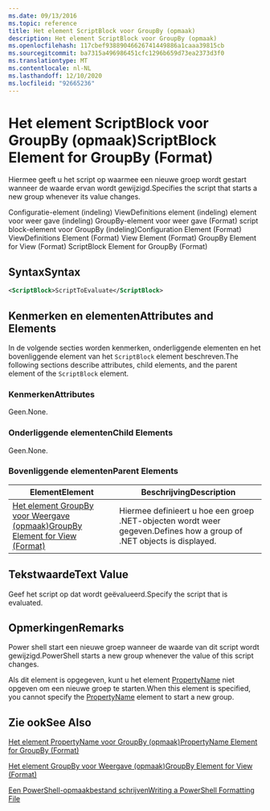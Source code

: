 ```yaml
---
ms.date: 09/13/2016
ms.topic: reference
title: Het element ScriptBlock voor GroupBy (opmaak)
description: Het element ScriptBlock voor GroupBy (opmaak)
ms.openlocfilehash: 117cbef93889046626741449886a1caaa39815cb
ms.sourcegitcommit: ba7315a496986451cfc1296b659d73ea2373d3f0
ms.translationtype: MT
ms.contentlocale: nl-NL
ms.lasthandoff: 12/10/2020
ms.locfileid: "92665236"
---
```

# <a name="scriptblock-element-for-groupby-format"></a><span data-ttu-id="01bd0-103">Het element ScriptBlock voor GroupBy (opmaak)</span><span class="sxs-lookup"><span data-stu-id="01bd0-103">ScriptBlock Element for GroupBy (Format)</span></span>

<span data-ttu-id="01bd0-104">Hiermee geeft u het script op waarmee een nieuwe groep wordt gestart wanneer de waarde ervan wordt gewijzigd.</span><span class="sxs-lookup"><span data-stu-id="01bd0-104">Specifies the script that starts a new group whenever its value changes.</span></span>

<span data-ttu-id="01bd0-105">Configuratie-element (indeling) ViewDefinitions element (indeling) element voor weer gave (indeling) GroupBy-element voor weer gave (Format) script block-element voor GroupBy (indeling)</span><span class="sxs-lookup"><span data-stu-id="01bd0-105">Configuration Element (Format) ViewDefinitions Element (Format) View Element (Format) GroupBy Element for View (Format) ScriptBlock Element for GroupBy (Format)</span></span>

## <a name="syntax"></a><span data-ttu-id="01bd0-106">Syntax</span><span class="sxs-lookup"><span data-stu-id="01bd0-106">Syntax</span></span>

```xml
<ScriptBlock>ScriptToEvaluate</ScriptBlock>
```

## <a name="attributes-and-elements"></a><span data-ttu-id="01bd0-107">Kenmerken en elementen</span><span class="sxs-lookup"><span data-stu-id="01bd0-107">Attributes and Elements</span></span>

<span data-ttu-id="01bd0-108">In de volgende secties worden kenmerken, onderliggende elementen en het bovenliggende element van het `ScriptBlock` element beschreven.</span><span class="sxs-lookup"><span data-stu-id="01bd0-108">The following sections describe attributes, child elements, and the parent element of the `ScriptBlock` element.</span></span>

### <a name="attributes"></a><span data-ttu-id="01bd0-109">Kenmerken</span><span class="sxs-lookup"><span data-stu-id="01bd0-109">Attributes</span></span>

<span data-ttu-id="01bd0-110">Geen.</span><span class="sxs-lookup"><span data-stu-id="01bd0-110">None.</span></span>

### <a name="child-elements"></a><span data-ttu-id="01bd0-111">Onderliggende elementen</span><span class="sxs-lookup"><span data-stu-id="01bd0-111">Child Elements</span></span>

<span data-ttu-id="01bd0-112">Geen.</span><span class="sxs-lookup"><span data-stu-id="01bd0-112">None.</span></span>

### <a name="parent-elements"></a><span data-ttu-id="01bd0-113">Bovenliggende elementen</span><span class="sxs-lookup"><span data-stu-id="01bd0-113">Parent Elements</span></span>

|<span data-ttu-id="01bd0-114">Element</span><span class="sxs-lookup"><span data-stu-id="01bd0-114">Element</span></span>|<span data-ttu-id="01bd0-115">Beschrijving</span><span class="sxs-lookup"><span data-stu-id="01bd0-115">Description</span></span>|
|-------------|-----------------|
|[<span data-ttu-id="01bd0-116">Het element GroupBy voor Weergave (opmaak)</span><span class="sxs-lookup"><span data-stu-id="01bd0-116">GroupBy Element for View (Format)</span></span>](./groupby-element-for-view-format.md)|<span data-ttu-id="01bd0-117">Hiermee definieert u hoe een groep .NET-objecten wordt weer gegeven.</span><span class="sxs-lookup"><span data-stu-id="01bd0-117">Defines how a group of .NET objects is displayed.</span></span>|

## <a name="text-value"></a><span data-ttu-id="01bd0-118">Tekstwaarde</span><span class="sxs-lookup"><span data-stu-id="01bd0-118">Text Value</span></span>

<span data-ttu-id="01bd0-119">Geef het script op dat wordt geëvalueerd.</span><span class="sxs-lookup"><span data-stu-id="01bd0-119">Specify the script that is evaluated.</span></span>

## <a name="remarks"></a><span data-ttu-id="01bd0-120">Opmerkingen</span><span class="sxs-lookup"><span data-stu-id="01bd0-120">Remarks</span></span>

<span data-ttu-id="01bd0-121">Power shell start een nieuwe groep wanneer de waarde van dit script wordt gewijzigd.</span><span class="sxs-lookup"><span data-stu-id="01bd0-121">PowerShell starts a new group whenever the value of this script changes.</span></span>

<span data-ttu-id="01bd0-122">Als dit element is opgegeven, kunt u het element [PropertyName](propertyname-element-for-groupby-format.md) niet opgeven om een nieuwe groep te starten.</span><span class="sxs-lookup"><span data-stu-id="01bd0-122">When this element is specified, you cannot specify the [PropertyName](propertyname-element-for-groupby-format.md) element to start a new group.</span></span>

## <a name="see-also"></a><span data-ttu-id="01bd0-123">Zie ook</span><span class="sxs-lookup"><span data-stu-id="01bd0-123">See Also</span></span>

[<span data-ttu-id="01bd0-124">Het element PropertyName voor GroupBy (opmaak)</span><span class="sxs-lookup"><span data-stu-id="01bd0-124">PropertyName Element for GroupBy (Format)</span></span>](propertyname-element-for-groupby-format.md)

[<span data-ttu-id="01bd0-125">Het element GroupBy voor Weergave (opmaak)</span><span class="sxs-lookup"><span data-stu-id="01bd0-125">GroupBy Element for View (Format)</span></span>](groupby-element-for-view-format.md)

[<span data-ttu-id="01bd0-126">Een PowerShell-opmaakbestand schrijven</span><span class="sxs-lookup"><span data-stu-id="01bd0-126">Writing a PowerShell Formatting File</span></span>](writing-a-powershell-formatting-file.md)
